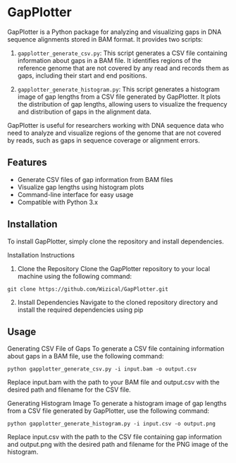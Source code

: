 # GapPlotter
GapPlotter is a Python package for analyzing and visualizing gaps in DNA sequence alignments stored in BAM format. It provides two scripts:

1. `gapplotter_generate_csv.py`: This script generates a CSV file containing information about gaps in a BAM file. It identifies regions of the reference genome that are not covered by any read and records them as gaps, including their start and end positions.

2. `gapplotter_generate_histogram.py`: This script generates a histogram image of gap lengths from a CSV file generated by GapPlotter. It plots the distribution of gap lengths, allowing users to visualize the frequency and distribution of gaps in the alignment data.

GapPlotter is useful for researchers working with DNA sequence data who need to analyze and visualize regions of the genome that are not covered by reads, such as gaps in sequence coverage or alignment errors.

## Features
- Generate CSV files of gap information from BAM files
- Visualize gap lengths using histogram plots
- Command-line interface for easy usage
- Compatible with Python 3.x

## Installation
To install GapPlotter, simply clone the repository and install dependencies.

Installation Instructions
1. Clone the Repository
Clone the GapPlotter repository to your local machine using the following command:

```git clone https://github.com/Wizical/GapPlotter.git```

2. Install Dependencies
Navigate to the cloned repository directory and install the required dependencies using pip

## Usage
Generating CSV File of Gaps
To generate a CSV file containing information about gaps in a BAM file, use the following command:

```python gapplotter_generate_csv.py -i input.bam -o output.csv```

Replace input.bam with the path to your BAM file and output.csv with the desired path and filename for the CSV file.

Generating Histogram Image
To generate a histogram image of gap lengths from a CSV file generated by GapPlotter, use the following command:

```python gapplotter_generate_histogram.py -i input.csv -o output.png```

Replace input.csv with the path to the CSV file containing gap information and output.png with the desired path and filename for the PNG image of the histogram.
